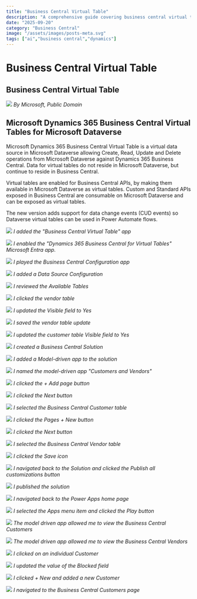 ```yaml
---
title: "Business Central Virtual Table"
description: "A comprehensive guide covering business central virtual table"
date: "2025-09-20"
category: "Business Central"
image: "/assets/images/posts-meta.svg"
tags: ["ai","business central","dynamics"]
---
```


# Business Central Virtual Table

## Business Central Virtual Table

![](/assets/images/businesscentralvirtualtable/dynamics365-color.svg)
*By Microsoft, Public Domain*


## Microsoft Dynamics 365 Business Central Virtual Tables for Microsoft Dataverse

Microsoft Dynamics 365 Business Central Virtual Table is a virtual data source in Microsoft Dataverse allowing Create, Read, Update and Delete operations from Microsoft Dataverse against Dynamics 365 Business Central. Data for virtual tables do not reside in Microsoft Dataverse, but continue to reside in Business Central. 

Virtual tables are enabled for Business Central APIs, by making them available in Microsoft Dataverse as virtual tables. Custom and Standard APIs exposed in Business Central are consumable on Microsoft Dataverse and can be exposed as virtual tables. 

The new version adds support for data change events (CUD events) so Dataverse virtual tables can be used in Power Automate flows.

![](/assets/images/businesscentralvirtualtable/screen-shot-2024-01-12-at-1.37.31-pm-1836x1251.png)
*I added the "Business Central Virtual Table" app*

![](/assets/images/businesscentralvirtualtable/screen-shot-2024-01-12-at-1.37.44-pm-1836x1013.png)
*I enabled the "Dynamics 365 Business Central for Virtual Tables" Microsoft Entra app.*

![](/assets/images/businesscentralvirtualtable/screen-shot-2024-01-12-at-1.41.38-pm-1836x915.png)
*I played the Business Central Configuration app*

![](/assets/images/businesscentralvirtualtable/screen-shot-2024-01-12-at-2.21.01-pm-1836x708.png)
*I added a Data Source Configuration*

![](/assets/images/businesscentralvirtualtable/screen-shot-2024-01-12-at-1.41.55-pm-1836x918.png)
*I reviewed the Available Tables*

![](/assets/images/businesscentralvirtualtable/screen-shot-2024-01-12-at-1.42.25-pm-1836x915.png)
*I clicked the vendor table*

![](/assets/images/businesscentralvirtualtable/screen-shot-2024-01-12-at-1.42.37-pm-1836x919.png)
*I updated the Visible field to Yes*

![](/assets/images/businesscentralvirtualtable/screen-shot-2024-01-12-at-1.43.02-pm-1836x918.png)
*I saved the vendor table update*

![](/assets/images/businesscentralvirtualtable/screen-shot-2024-01-12-at-1.44.35-pm-1836x918.png)
*I updated the customer table Visible field to Yes*

![](/assets/images/businesscentralvirtualtable/screen-shot-2024-01-12-at-1.46.30-pm-1836x918.png)
*I created a Business Central Solution*

![](/assets/images/businesscentralvirtualtable/screen-shot-2024-01-12-at-1.48.35-pm-1836x671.png)
*I added a Model-driven app to the solution*

![](/assets/images/businesscentralvirtualtable/screen-shot-2024-01-12-at-1.48.59-pm-1836x918.png)
*I named the model-driven app "Customers and Vendors"*

![](/assets/images/businesscentralvirtualtable/screen-shot-2024-01-12-at-1.49.17-pm-1836x918.png)
*I clicked the + Add page button*

![](/assets/images/businesscentralvirtualtable/screen-shot-2024-01-12-at-1.49.27-pm-1836x919.png)
*I clicked the Next button*

![](/assets/images/businesscentralvirtualtable/screen-shot-2024-01-12-at-1.49.57-pm-1836x926.png)
*I selected the Business Central Customer table*

![](/assets/images/businesscentralvirtualtable/screen-shot-2024-01-12-at-1.50.15-pm-1836x915.png)
*I clicked the Pages + New button*

![](/assets/images/businesscentralvirtualtable/screen-shot-2024-01-12-at-1.50.27-pm-1836x921.png)
*I clicked the Next button*

![](/assets/images/businesscentralvirtualtable/screen-shot-2024-01-12-at-1.50.47-pm-1836x921.png)
*I selected the Business Central Vendor table*

![](/assets/images/businesscentralvirtualtable/screen-shot-2024-01-12-at-1.51.43-pm-1836x918.png)
*I clicked the Save icon*

![](/assets/images/businesscentralvirtualtable/screen-shot-2024-01-12-at-1.52.33-pm-1836x529.png)
*I navigated back to the Solution and clicked the Publish all customizations button*

![](/assets/images/businesscentralvirtualtable/screen-shot-2024-01-12-at-1.52.44-pm-1836x547.png)
*I published the solution*

![](/assets/images/businesscentralvirtualtable/screen-shot-2024-01-12-at-1.53.24-pm-1836x585.png)
*I navigated back to the Power Apps home page*

![](/assets/images/businesscentralvirtualtable/screen-shot-2024-01-12-at-1.53.38-pm-1836x913.png)
*I selected the Apps menu item and clicked the Play button*

![](/assets/images/businesscentralvirtualtable/screen-shot-2024-01-12-at-1.54.29-pm-1836x975.png)
*The model driven app allowed me to view the Business Central Customers*

![](/assets/images/businesscentralvirtualtable/screen-shot-2024-01-12-at-1.54.39-pm-1836x982.png)
*The model driven app allowed me to view the Business Central Vendors*

![](/assets/images/businesscentralvirtualtable/screen-shot-2024-01-12-at-1.54.55-pm-1836x922.png)
*I clicked on an individual Customer*

![](/assets/images/businesscentralvirtualtable/screen-shot-2024-01-12-at-1.55.10-pm-1836x532.png)
*I updated the value of the Blocked field*

![](/assets/images/businesscentralvirtualtable/screen-shot-2024-01-12-at-1.56.08-pm-1836x566.png)
*I clicked + New and added a new Customer*

![](/assets/images/businesscentralvirtualtable/screen-shot-2024-01-12-at-1.56.38-pm-1836x918.png)
*I navigated to the Business Central Customers page*
